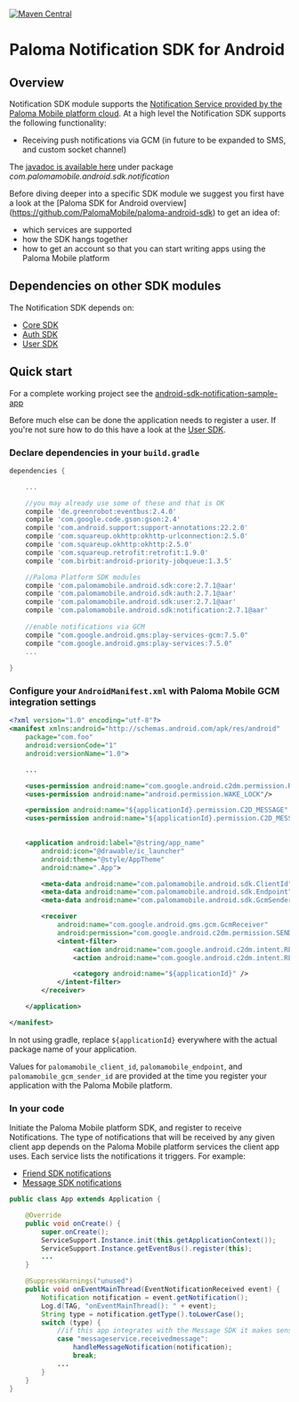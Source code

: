 [![Maven Central](https://maven-badges.herokuapp.com/maven-central/com.palomamobile.android.sdk/notification/badge.svg)](https://maven-badges.herokuapp.com/maven-central/com.palomamobile.android.sdk/notification)

# Paloma Notification SDK for Android

## Overview
Notification SDK module supports the [Notification Service provided by the Paloma Mobile platform cloud](http://54.251.112.144/docs/notification-service/index.html#_service_description).
At a high level the Notification SDK supports the following functionality:

* Receiving push notifications via GCM (in future to be expanded to SMS, and custom socket channel)

The [javadoc is available here](http://palomamobile.github.io/paloma-android-sdk/docs/index.html) under package _com.palomamobile.android.sdk.notification_

Before diving deeper into a specific SDK module we suggest you first have a look at the [Paloma SDK for Android overview]
 (https://github.com/PalomaMobile/paloma-android-sdk) to get an idea of:

* which services are supported
* how the SDK hangs together
* how to get an account so that you can start writing apps using the Paloma Mobile platform


## Dependencies on other SDK modules
The Notification SDK depends on:

* [Core SDK](../palomamobile-android-sdk-core)
* [Auth SDK](../palomamobile-android-sdk-auth)
* [User SDK](../palomamobile-android-sdk-user)

## Quick start

For a complete working project see the [android-sdk-notification-sample-app](../palomamobile-android-sdk-notification/android-sdk-notification-sample-app)

Before much else can be done the application needs to register a user. If you're not sure how to do this have a look 
at the [User SDK](../palomamobile-android-sdk-user).

### Declare dependencies in your `build.gradle`

```groovy
dependencies {

    ...

    //you may already use some of these and that is OK
    compile 'de.greenrobot:eventbus:2.4.0'
    compile 'com.google.code.gson:gson:2.4'
    compile 'com.android.support:support-annotations:22.2.0'
    compile 'com.squareup.okhttp:okhttp-urlconnection:2.5.0'
    compile 'com.squareup.okhttp:okhttp:2.5.0'
    compile 'com.squareup.retrofit:retrofit:1.9.0'
    compile 'com.birbit:android-priority-jobqueue:1.3.5'

    //Paloma Platform SDK modules
    compile 'com.palomamobile.android.sdk:core:2.7.1@aar'
    compile 'com.palomamobile.android.sdk:auth:2.7.1@aar'
    compile 'com.palomamobile.android.sdk:user:2.7.1@aar'
    compile 'com.palomamobile.android.sdk:notification:2.7.1@aar'
    
    //enable notifications via GCM
    compile "com.google.android.gms:play-services-gcm:7.5.0"
    compile "com.google.android.gms:play-services:7.5.0"
    ...
    
}
```

### Configure your `AndroidManifest.xml` with Paloma Mobile GCM integration settings

```xml
<?xml version="1.0" encoding="utf-8"?>
<manifest xmlns:android="http://schemas.android.com/apk/res/android"
    package="com.foo"
    android:versionCode="1"
    android:versionName="1.0">

    ...

    <uses-permission android:name="com.google.android.c2dm.permission.RECEIVE"/>
    <uses-permission android:name="android.permission.WAKE_LOCK"/>

    <permission android:name="${applicationId}.permission.C2D_MESSAGE" android:protectionLevel="signature" />
    <uses-permission android:name="${applicationId}.permission.C2D_MESSAGE" />
    

    <application android:label="@string/app_name"
        android:icon="@drawable/ic_launcher"
        android:theme="@style/AppTheme"
        android:name=".App">

        <meta-data android:name="com.palomamobile.android.sdk.ClientId" android:value="@string/palomamobile_client_id"/>
        <meta-data android:name="com.palomamobile.android.sdk.Endpoint" android:value="@string/palomamobile_endpoint"/>
        <meta-data android:name="com.palomamobile.android.sdk.GcmSenderId" android:value="@string/palomamobile_gcm_sender_id"/>

        <receiver
            android:name="com.google.android.gms.gcm.GcmReceiver"
            android:permission="com.google.android.c2dm.permission.SEND" >
            <intent-filter>
                <action android:name="com.google.android.c2dm.intent.RECEIVE" />
                <action android:name="com.google.android.c2dm.intent.REGISTRATION" />

                <category android:name="${applicationId}" />
            </intent-filter>
        </receiver>

    </application>

</manifest>
```

In not using gradle, replace `${applicationId}` everywhere with the actual package name of your application.

Values for `palomamobile_client_id`, `palomamobile_endpoint`, and `palomamobile_gcm_sender_id` are provided at the time
you register your application with the Paloma Mobile platform.


### In your code

Initiate the Paloma Mobile platform SDK, and register to receive Notifications. The type of notifications that will be
received by any given client app depends on the Paloma Mobile platform services the client app uses. Each service lists
the notifications it triggers. For example:

* [Friend SDK notifications](http://54.251.112.144/docs/friend-service/index.html#_notifications)
* [Message SDK notifications](http://54.251.112.144/docs/message-service/index.html#_notifications)


```java
public class App extends Application {

    @Override
    public void onCreate() {
        super.onCreate();
        ServiceSupport.Instance.init(this.getApplicationContext());
        ServiceSupport.Instance.getEventBus().register(this);
        ...
    }

    @SuppressWarnings("unused")
    public void onEventMainThread(EventNotificationReceived event) {
        Notification notification = event.getNotification();
        Log.d(TAG, "onEventMainThread(): " + event);
        String type = notification.getType().toLowerCase();
        switch (type) {
            //if this app integrates with the Message SDK it makes sense to listen for new received messages
            case "messageservice.receivedmessage":
                handleMessageNotification(notification);
                break;
            ...
        }
    }
}
```
